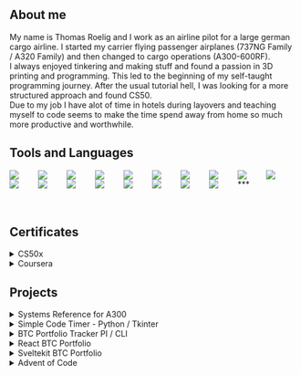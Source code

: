 ## About me
My name is Thomas Roelig and I work as an airline pilot for a large german cargo airline. I started my carrier flying passenger airplanes (737NG Family / A320 Family) and then changed to cargo operations (A300-600RF).<br>
I always enjoyed tinkering and making stuff and found a passion in 3D printing and programming. This led to the beginning of my self-taught programming journey. After the usual tutorial hell, I was looking for a more structured approach and found CS50.<br>
Due to my job I have alot of time in hotels during layovers and teaching myself to code seems to make the time spend away from home so much more productive and worthwhile.

## Tools and Languages
<img align="left" width="50px" src="https://cdn.jsdelivr.net/gh/devicons/devicon/icons/vscode/vscode-original-wordmark.svg" />
<img align="left" width="50px" src="https://upload.wikimedia.org/wikipedia/commons/thumb/4/4b/Bash_Logo_Colored.svg/1024px-Bash_Logo_Colored.svg.png?20180723054350.svg" />
<img align="left" width="50px" src="https://cdn.jsdelivr.net/gh/devicons/devicon/icons/c/c-original.svg" />
<img align="left" width="50px" src="https://cdn.jsdelivr.net/gh/devicons/devicon/icons/python/python-original-wordmark.svg" />
<img align="left" width="50px" src="https://cdn.jsdelivr.net/gh/devicons/devicon/icons/html5/html5-original-wordmark.svg" />
<img align="left" width="50px" src="https://cdn.jsdelivr.net/gh/devicons/devicon/icons/css3/css3-original-wordmark.svg" />
<img align="left" width="50px" src="https://cdn.jsdelivr.net/gh/devicons/devicon/icons/javascript/javascript-original.svg" />
<img align="left" width="50px" src="https://cdn.jsdelivr.net/gh/devicons/devicon/icons/flask/flask-original-wordmark.svg" />
<img align="left" width="50px" src="https://saidvandeklundert.net/img/jinja_logo.png" />
<img align="left" width="50px" src="https://cdn.jsdelivr.net/gh/devicons/devicon/icons/markdown/markdown-original.svg" />
<img align="left" width="50px" src="https://cdn.jsdelivr.net/gh/devicons/devicon/icons/sqlite/sqlite-original.svg" />
<img align="left" width="50px" src="https://cdn.jsdelivr.net/gh/devicons/devicon/icons/bootstrap/bootstrap-original-wordmark.svg" />
<img align="left" width="50px" src="https://cdn.jsdelivr.net/gh/devicons/devicon/icons/raspberrypi/raspberrypi-original.svg" />
<img align="left" width="50px" src="https://cdn.jsdelivr.net/gh/devicons/devicon/icons/linux/linux-original.svg" />
<img align="left" width="50px" src="https://cdn.jsdelivr.net/gh/devicons/devicon/icons/github/github-original.svg" />
<img align="left" width="50px" src="https://cdn.jsdelivr.net/gh/devicons/devicon@latest/icons/docker/docker-original.svg" />
<img align="left" width="50px" src="https://cdn.jsdelivr.net/gh/devicons/devicon@latest/icons/react/react-original-wordmark.svg" />
<img align="left" width="50px" src="https://cdn.jsdelivr.net/gh/devicons/devicon@latest/icons/svelte/svelte-original.svg" />
***

<br>
<br>
<br>

## Certificates
<details>
<summary>CS50x</summary>
<img width="600px" src="certifications/CS50x.png"><br>
<img width="600px" src="certifications/edxCS50x.png">
</details>
<details>
  <summary>Coursera</summary>
  <img width="600px" src="certifications/DockerIntroductionCert.png"><br>
  <img width="600px" src="certifications/LinuxFundamentalsCert.png"><br>
  <img width="600px" src="certifications/LinuxForDevsCert.png"><br>
  <img width="600px" src="certifications/OSSDevelopementMethodsCert.png"><br>
  <img width="600px" src="certifications/GoogleITProfessional.png">

</details>

## Projects
<details>
<summary>Systems Reference for A300</summary>
<p>Website to quickly review the systems of the A300-600RF and create a review pdf for systems and non-normal procedures. For company internal use only, therefore a private repository. The website was build using Flask, MySQL to store all system data and Javascript to enable theme switching for pico.css. I will release a blank version (without the company database file). This may be of use for projects that store study notes, recepies ...</p>
<img width="600px" src="projects/A300/Reference0.png"><br>
<img width="600px" src="projects/A300/Reference1.png"><br>
<img width="600px" src="projects/A300/Reference2.png"><br>
<img width="600px" src="projects/A300/Reference3.png"><br>
</details>
<details>
<summary>Simple Code Timer - Python / Tkinter</summary>
<p>I wanted to build a small code timer for myself, to time my sessions. I took this idea to learn a bit of tkinter to create desktop python apps. Since I found tkinter to look a bit old'ish for my taste, I tried tkkbootstrap. This made the looks of it bit more modern.<a href="https://github.com/JetDev22/Code-Timer"> Go to Project here</a></p>
<img style="float: left" src="projects/CodeTimer/screen1.png" width="310px">
<img src="projects/CodeTimer/screen2.png" width="300px"><br>
</details>
<details>
<summary>BTC Portfolio Tracker PI / CLI</summary>
<img width="600px" src="pictures/summary.png"><br>
<p>Two BTC Portfolio Tracker based on python.
<ol><li>One displays to an 16x2 LCD connected to any Raspberry Pi</li>
<li>One uses the CLI</li>
<li>One uses a 64x64 LED Matrix</li></ol>
<a href="https://github.com/JetDev22/BTC-Tracker">Go to the project here</a></p>
</details>
<details>
<summary>React BTC Portfolio</summary>
<img width="600px" src="https://raw.githubusercontent.com/JetDev22/react-btc-portfolio/main/screenshots/app.png"><br>
<p>React App to show some stats on your &#8383; portfolio
<a href="https://github.com/JetDev22/react-btc-portfolio">Go to the project here</a></p>
</details>
<details>
  <summary>Sveltekit BTC Portfolio</summary>
  <img width="600px" src="https://github.com/JetDev22/sveltekit-BTC-Portfolio/blob/master/screenshot.png"><br>
  <p>Sveltekit Version of my &#8383; Portfolio tracker.
  <a href="https://github.com/JetDev22/sveltekit-BTC-Portfolio/">Go to project here</a></p>
</details>
<details>
<summary>Advent of Code</summary>
<img width="600px" src="https://camo.githubusercontent.com/358bbec7bb4c5b6cff8948a93f2e1f0bbd66ada1007359fae5b5efb9057b905a/68747470733a2f2f656e637279707465642d74626e302e677374617469632e636f6d2f696d616765733f713d74626e3a414e6439476354336a4f4b32777845356d657134516e33325a38493742617373474935427742367268512673"><br>
<p>My Advent of Code solutions. Great way to keep coding motivation up</p>
<a href="https://github.com/JetDev22/AdventOfCode?tab=readme-ov-file"> Find my solutions here</a>
</details>
